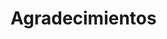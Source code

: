[description]: # "People that have made great contributions to security in the Samizdat application"
[keywords]: # "security,people,gratitude"

# Agradecimientos